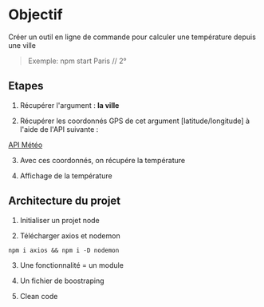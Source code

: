 # Objectif

Créer un outil en ligne de commande pour calculer une température depuis une ville

> Exemple: npm start Paris // 2°

## Etapes

1. Récupérer l'argument : **la ville**

2. Récupérer les coordonnés GPS de cet argument [latitude/longitude] à l'aide de l'API suivante :

[API Météo](https://openweathermap.org/api)

3. Avec ces coordonnés, on récupére la température

4. Affichage de la température

## Architecture du projet

1. Initialiser un projet node

2. Télécharger axios et nodemon

`npm i axios && npm i -D nodemon`

3. Une fonctionnalité = un module

4. Un fichier de boostraping

5. Clean code
